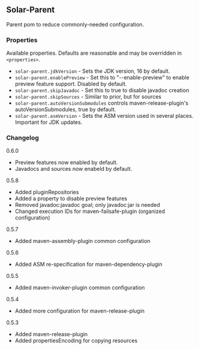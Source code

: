 
## Solar-Parent

Parent pom to reduce commonly-needed configuration.

### Properties

Available properties. Defaults are reasonable and may be overridden in `<properties>`.

* `solar-parent.jdkVersion` - Sets the JDK version, 16 by default.
* `solar-parent.enablePreview` - Set this to "--enable-preview" to enable preview feature support. Disabled by default.
* `solar-parent.skipJavadoc` - Set this to true to disable javadoc creation
* `solar-parent.skipSources` - Similar to prior, but for sources
* `solar-parent.autoVersionSubmodules` controls maven-release-plugin's autoVersionSubmodules, true by default.
* `solar-parent.asmVersion` - Sets the ASM version used in several places. Important for JDK updates.

### Changelog

0.6.0

* Preview features now enabled by default.
* Javadocs and sources now enabeld by default.

0.5.8

* Added pluginRepositories
* Added a property to disable preview features
* Removed javadoc:javadoc goal; only javadoc:jar is needed
* Changed execution IDs for maven-failsafe-plugin (organized configuration)

0.5.7

* Added maven-assembly-plugin common configuration

0.5.6

* Added ASM re-specification for maven-dependency-plugin

0.5.5

* Added maven-invoker-plugin common configuration

0.5.4

* Added more configuration for maven-release-plugin

0.5.3

* Added maven-release-plugin
* Added propertiesEncoding for copying resources

